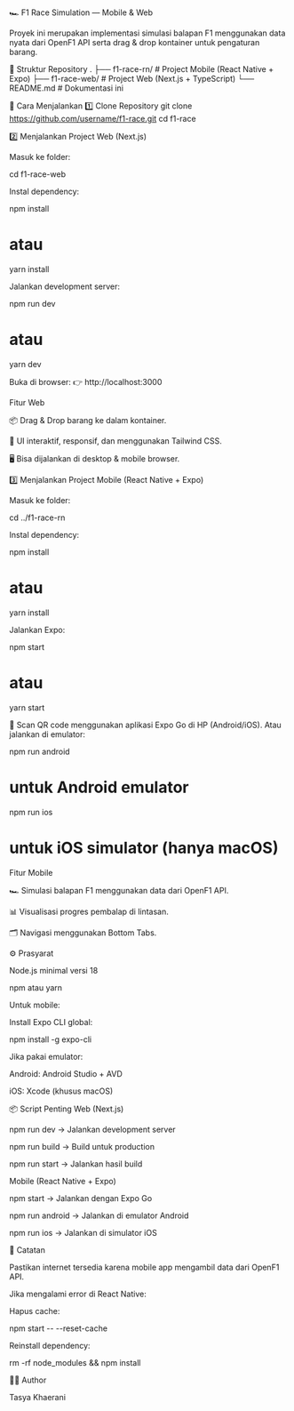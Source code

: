 🏎️ F1 Race Simulation — Mobile & Web

Proyek ini merupakan implementasi simulasi balapan F1 menggunakan data nyata dari OpenF1 API serta drag & drop kontainer untuk pengaturan barang.

📂 Struktur Repository
.
├── f1-race-rn/     # Project Mobile (React Native + Expo)
├── f1-race-web/    # Project Web (Next.js + TypeScript)
└── README.md       # Dokumentasi ini

🚀 Cara Menjalankan
1️⃣ Clone Repository
git clone https://github.com/username/f1-race.git
cd f1-race

2️⃣ Menjalankan Project Web (Next.js)

Masuk ke folder:

cd f1-race-web


Instal dependency:

npm install
# atau
yarn install


Jalankan development server:

npm run dev
# atau
yarn dev


Buka di browser:
👉 http://localhost:3000

Fitur Web

📦 Drag & Drop barang ke dalam kontainer.

🎨 UI interaktif, responsif, dan menggunakan Tailwind CSS.

🖥 Bisa dijalankan di desktop & mobile browser.

3️⃣ Menjalankan Project Mobile (React Native + Expo)

Masuk ke folder:

cd ../f1-race-rn


Instal dependency:

npm install
# atau
yarn install


Jalankan Expo:

npm start
# atau
yarn start


📱 Scan QR code menggunakan aplikasi Expo Go di HP (Android/iOS).
Atau jalankan di emulator:

npm run android
# untuk Android emulator

npm run ios
# untuk iOS simulator (hanya macOS)

Fitur Mobile

🏎 Simulasi balapan F1 menggunakan data dari OpenF1 API.

📊 Visualisasi progres pembalap di lintasan.

🗂 Navigasi menggunakan Bottom Tabs.

⚙️ Prasyarat

Node.js minimal versi 18

npm atau yarn

Untuk mobile:

Install Expo CLI global:

npm install -g expo-cli


Jika pakai emulator:

Android: Android Studio + AVD

iOS: Xcode (khusus macOS)

📦 Script Penting
Web (Next.js)

npm run dev → Jalankan development server

npm run build → Build untuk production

npm run start → Jalankan hasil build

Mobile (React Native + Expo)

npm start → Jalankan dengan Expo Go

npm run android → Jalankan di emulator Android

npm run ios → Jalankan di simulator iOS

📝 Catatan

Pastikan internet tersedia karena mobile app mengambil data dari OpenF1 API.

Jika mengalami error di React Native:

Hapus cache:

npm start -- --reset-cache


Reinstall dependency:

rm -rf node_modules && npm install

👨‍💻 Author

Tasya Khaerani
